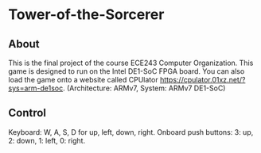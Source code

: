 # Tower-of-the-Sorcerer

## About 

This is the final project of the course ECE243 Computer Organization. This game is designed to run on the Intel DE1-SoC FPGA board. You can also load the game onto a website called CPUlator https://cpulator.01xz.net/?sys=arm-de1soc. (Architecture: ARMv7, System: ARMv7 DE1-SoC)

## Control

Keyboard: W, A, S, D for up, left, down, right.
Onboard push buttons: 3: up, 2: down, 1: left, 0: right.
